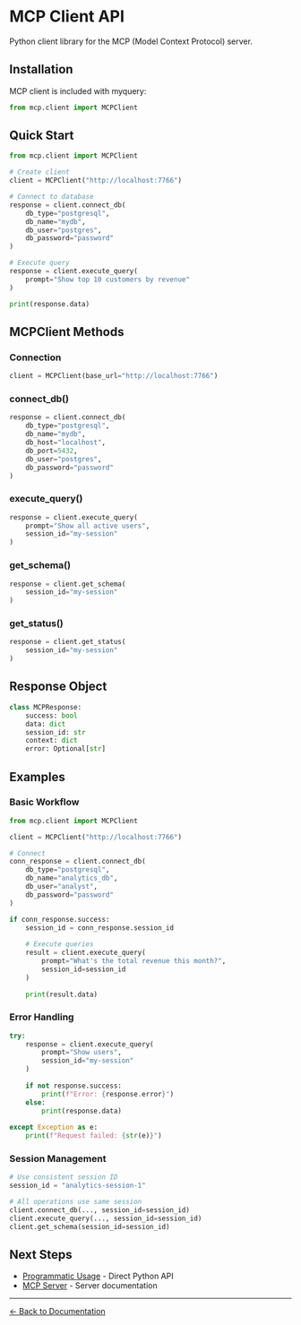 # MCP Client API

Python client library for the MCP (Model Context Protocol) server.

## Installation

MCP client is included with myquery:

```python
from mcp.client import MCPClient
```

## Quick Start

```python
from mcp.client import MCPClient

# Create client
client = MCPClient("http://localhost:7766")

# Connect to database
response = client.connect_db(
    db_type="postgresql",
    db_name="mydb",
    db_user="postgres",
    db_password="password"
)

# Execute query
response = client.execute_query(
    prompt="Show top 10 customers by revenue"
)

print(response.data)
```

## MCPClient Methods

### Connection

```python
client = MCPClient(base_url="http://localhost:7766")
```

### connect_db()

```python
response = client.connect_db(
    db_type="postgresql",
    db_name="mydb",
    db_host="localhost",
    db_port=5432,
    db_user="postgres",
    db_password="password"
)
```

### execute_query()

```python
response = client.execute_query(
    prompt="Show all active users",
    session_id="my-session"
)
```

### get_schema()

```python
response = client.get_schema(
    session_id="my-session"
)
```

### get_status()

```python
response = client.get_status(
    session_id="my-session"
)
```

## Response Object

```python
class MCPResponse:
    success: bool
    data: dict
    session_id: str
    context: dict
    error: Optional[str]
```

## Examples

### Basic Workflow

```python
from mcp.client import MCPClient

client = MCPClient("http://localhost:7766")

# Connect
conn_response = client.connect_db(
    db_type="postgresql",
    db_name="analytics_db",
    db_user="analyst",
    db_password="password"
)

if conn_response.success:
    session_id = conn_response.session_id
    
    # Execute queries
    result = client.execute_query(
        prompt="What's the total revenue this month?",
        session_id=session_id
    )
    
    print(result.data)
```

### Error Handling

```python
try:
    response = client.execute_query(
        prompt="Show users",
        session_id="my-session"
    )
    
    if not response.success:
        print(f"Error: {response.error}")
    else:
        print(response.data)
        
except Exception as e:
    print(f"Request failed: {str(e)}")
```

### Session Management

```python
# Use consistent session ID
session_id = "analytics-session-1"

# All operations use same session
client.connect_db(..., session_id=session_id)
client.execute_query(..., session_id=session_id)
client.get_schema(session_id=session_id)
```

## Next Steps

- [Programmatic Usage](programmatic-usage.md) - Direct Python API
- [MCP Server](../features/mcp-server.md) - Server documentation

---

[← Back to Documentation](../README.md)

